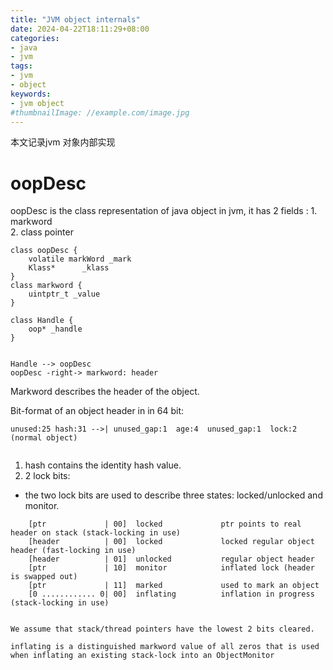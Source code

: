 ```yaml
---
title: "JVM object internals"
date: 2024-04-22T18:11:29+08:00
categories:
- java
- jvm
tags:
- jvm
- object
keywords:
- jvm object
#thumbnailImage: //example.com/image.jpg
---
```

本文记录jvm 对象内部实现
<!--more-->

# oopDesc
oopDesc is the class representation of java object in jvm, it has 2 fields :
    1. markword  
    2. class pointer 

```plantuml
class oopDesc {
    volatile markWord _mark
    Klass*      _klass
}
class markword {
    uintptr_t _value
}

class Handle {
    oop* _handle
}


Handle --> oopDesc
oopDesc -right-> markword: header 
```
Markword describes the header of the object.


Bit-format of an object header in  in 64 bit:
```
unused:25 hash:31 -->| unused_gap:1  age:4  unused_gap:1  lock:2 (normal object)


```
1. hash  contains the identity hash value. 
2. 2 lock bits:
  - the two lock bits are used to describe three states: locked/unlocked and monitor.
```
    [ptr             | 00]  locked             ptr points to real header on stack (stack-locking in use)
    [header          | 00]  locked             locked regular object header (fast-locking in use)
    [header          | 01]  unlocked           regular object header
    [ptr             | 10]  monitor            inflated lock (header is swapped out)
    [ptr             | 11]  marked             used to mark an object
    [0 ............ 0| 00]  inflating          inflation in progress (stack-locking in use)


We assume that stack/thread pointers have the lowest 2 bits cleared.

inflating is a distinguished markword value of all zeros that is used when inflating an existing stack-lock into an ObjectMonitor
```








